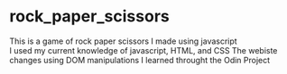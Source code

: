 # rock_paper_scissors
This is a game of rock paper scissors I made using javascript  
I used my current knowledge of javascript, HTML, and CSS
The webiste changes using DOM manipulations I learned throught the Odin Project